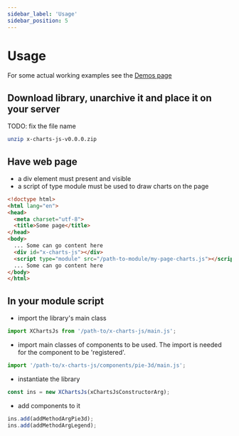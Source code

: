 ```yaml
---
sidebar_label: 'Usage'
sidebar_position: 5
---
```


# Usage

For some actual working examples see the [Demos page](/docs/demos)

## Download library, unarchive it and place it on your server

TODO: fix the file name

```bash
unzip x-charts-js-v0.0.0.zip
```

## Have web page

- a div element must present and visible
- a script of type module must be used to draw charts on the page

```html
<!doctype html>
<html lang="en">
<head>
  <meta charset="utf-8">
  <title>Some page</title>
</head>
<body>
  ... Some can go content here
  <div id="x-charts-js"></div>
  <script type="module" src="/path-to-module/my-page-charts.js"></script>
  ... Some can go content here
</body>
</html>
```

## In your module script

- import the library's main class

```js
import XChartsJs from '/path-to/x-charts-js/main.js';
```

- import main classes of components to be used. The import is needed for the
  component to be 'registered'.

```js
import '/path-to/x-charts-js/components/pie-3d/main.js';
```

- instantiate the library

```js
const ins = new XChartsJs(xChartsJsConstructorArg);
```

- add components to it

```js
ins.add(addMethodArgPie3d);
ins.add(addMethodArgLegend);
```
